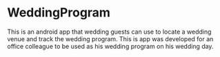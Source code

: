 # WeddingProgram
This is an android app that wedding guests can use to locate a wedding venue and track the wedding program. This is app was developed for an office colleague to be used as his wedding program on his wedding day.

